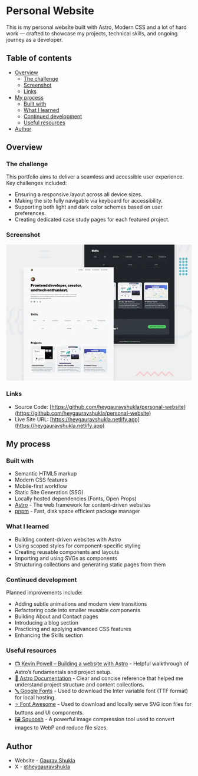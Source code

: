# Personal Website

This is my personal website built with Astro, Modern CSS and a lot of hard work — crafted to showcase my projects, technical skills, and ongoing journey as a developer.

## Table of contents

- [Overview](#overview)
  - [The challenge](#the-challenge)
  - [Screenshot](#screenshot)
  - [Links](#links)
- [My process](#my-process)
  - [Built with](#built-with)
  - [What I learned](#what-i-learned)
  - [Continued development](#continued-development)
  - [Useful resources](#useful-resources)
- [Author](#author)

## Overview

### The challenge

This portfolio aims to deliver a seamless and accessible user experience. Key challenges included:

- Ensuring a responsive layout across all device sizes.
- Making the site fully navigable via keyboard for accessibility.
- Supporting both light and dark color schemes based on user preferences.
- Creating dedicated case study pages for each featured project.

### Screenshot

![Preview of Personal Website](/public/images/preview-personal-website.webp)

### Links

- Source Code: [https://github.com/heygauravshukla/personal-website](https://github.com/heygauravshukla/personal-website)
- Live Site URL: [https://heygauravshukla.netlify.app](https://heygauravshukla.netlify.app)

## My process

### Built with

- Semantic HTML5 markup
- Modern CSS features
- Mobile-first workflow
- Static Site Generation (SSG)
- Locally hosted dependencies (Fonts, Open Props)
- [Astro](https://astro.build) - The web framework for content-driven websites
- [pnpm](https://pnpm.io) - Fast, disk space efficient package manager

### What I learned

- Building content-driven websites with Astro
- Using scoped styles for component-specific styling
- Creating reusable components and layouts
- Importing and using SVGs as components
- Structuring collections and generating static pages from them

### Continued development

Planned improvements include:

- Adding subtle animations and modern view transitions
- Refactoring code into smaller reusable components
- Building About and Contact pages
- Introducing a blog section
- Practicing and applying advanced CSS features
- Enhancing the Skills section

### Useful resources

- [📺 Kevin Powell – Building a website with Astro](https://youtu.be/Thudicbgqtg?si=TCu1qbhV5ZIcaZvG) - Helpful walkthrough of Astro’s fundamentals and project setup.
- [📘 Astro Documentation](https://docs.astro.build/en/getting-started) - Clear and concise reference that helped me understand project structure and content collections.
- [🔤 Google Fonts](https://fonts.google.com) - Used to download the Inter variable font (TTF format) for local hosting.
- [⭐ Font Awesome](https://fontawesome.com/icons) - Used to download and locally serve SVG icon files for buttons and UI components.
- [🖼 Squoosh](https://squoosh.app) - A powerful image compression tool used to convert images to WebP and reduce file sizes.

## Author

- Website - [Gaurav Shukla](https://heygauravshukla.netlify.app)
- X - [@heygauravshukla](https://www.x.com/heygauravshukla)
